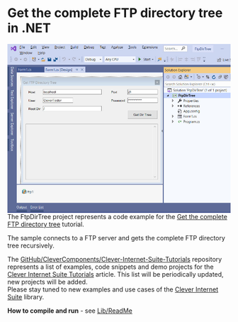 # Get the complete FTP directory tree in .NET

<img align="left" src="FtpDirTree..jpg"/>

The FtpDirTree project represents a code example for the [Get the complete FTP directory tree](https://www.clevercomponents.com/portal/kb/a72/get-the-complete-ftp-directory-tree_.aspx) tutorial.   

The sample connects to a FTP server and gets the complete FTP directory tree recursively.   

The [GitHub/CleverComponents/Clever-Internet-Suite-Tutorials](https://github.com/CleverComponents/Clever-Internet-Suite-Tutorials) repository represents a list of examples, code snippets and demo projects for the [Clever Internet Suite Tutorials](https://www.clevercomponents.com/articles/article035/) article. This list will be periodically updated, new projects will be added.   
Please stay tuned to new examples and use cases of the [Clever Internet Suite](https://www.clevercomponents.com/products/inetsuite/) library.

**How to compile and run** - see [Lib/ReadMe](./Lib/ReadMe.md)   
